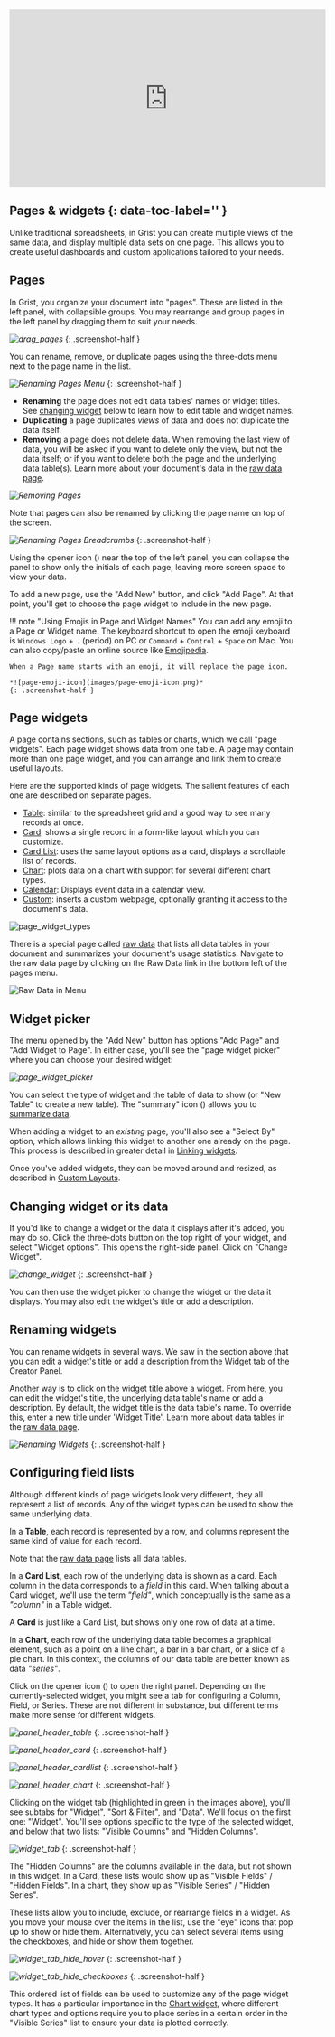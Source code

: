 <iframe width="560" height="315" src="https://www.youtube.com/embed/vTfOUEFR73Y?rel=0" frameborder="0" allow="accelerometer; autoplay; encrypted-media; gyroscope; picture-in-picture" allowfullscreen></iframe>

## Pages & widgets {: data-toc-label='' }

Unlike traditional spreadsheets, in Grist you can create multiple views of the same data, and
display multiple data sets on one page. This allows you to create useful dashboards and custom
applications tailored to your needs.

## Pages

In Grist, you organize your document into "pages". These are listed in the left panel, with collapsible
groups. You may rearrange and group pages in the left panel by dragging them to suit your needs.

*![drag_pages](images/drag_pages.png)*
{: .screenshot-half }

You can rename, remove, or duplicate pages using the three-dots menu next to the page name in the list. 

*![Renaming Pages Menu](images/rename_pages1.png)*
{: .screenshot-half }

* **Renaming** the page does not edit data tables' names or widget titles. See [changing widget](page-widgets.md#changing-widget-or-its-data) below to learn how to edit table and widget names.
* **Duplicating** a page duplicates *views* of data and does not duplicate the data itself.
* **Removing** a page does not delete data. When removing the last view of data, you will be asked if you want to delete only the view, but not the data itself; or if you want to delete both the page and the underlying data table(s). Learn more about your document's data in the [raw data page](raw-data.md).

*![Removing Pages](images/pages-delete.png)*

Note that pages can also be renamed by clicking the page name on top of the screen. 

*![Renaming Pages Breadcrumbs](images/rename_pages2.png)*
{: .screenshot-half }


Using the opener icon (<span class="grist-icon" style="--icon: var(--icon-PanelLeft)"></span>)
near the top of the left panel, you can collapse the panel to show only the initials of each page,
leaving more screen space to view your data.

To add a new page, use the "Add New" button, and click "Add Page". At that point, you'll get to
choose the page widget to include in the new page.

!!! note "Using Emojis in Page and Widget Names"
    You can add any emoji to a Page or Widget name. The keyboard shortcut to open the emoji keyboard is `Windows Logo` + `.` (period) on PC or `Command` + `Control` + `Space` on Mac. You can also copy/paste an online source like [Emojipedia](https://emojipedia.org/). 
    
    When a Page name starts with an emoji, it will replace the page icon.

    *![page-emoji-icon](images/page-emoji-icon.png)*
    {: .screenshot-half }

## Page widgets

A page contains sections, such as tables or charts, which we call "page widgets". Each page widget
shows data from one table. A page may contain more than one page widget, and you can arrange and
link them to create useful layouts.

Here are the supported kinds of page widgets. The salient features of each one are described
on separate pages.

- [Table](widget-table.md): similar to the spreadsheet grid and a good way to see many records at once.
- [Card](widget-card.md): shows a single record in a form-like layout which you can customize.
- [Card List](widget-card.md): uses the same layout options as a card, displays a scrollable list of records.
- [Chart](widget-chart.md): plots data on a chart with support for several different chart types.
- [Calendar](widget-calendar.md): Displays event data in a calendar view.
- [Custom](widget-custom.md): inserts a custom webpage, optionally granting it access to the document's data.

![page_widget_types](images/page_widget_types.png)

There is a special page called [raw data](raw-data.md) that lists all data tables in your document and summarizes your document's usage statistics. Navigate to the raw data page by clicking on the Raw Data link in the bottom left of the pages menu.

![Raw Data in Menu](images/raw-data/raw-data-nav.png)

## Widget picker

The menu opened by the "Add New" button has options "Add Page" and "Add Widget to Page". In either
case, you'll see the "page widget picker" where you can choose your desired widget:

*![page_widget_picker](images/page_widget_picker.png)*

You can select the type of widget and the table of data to show (or "New Table" to create a new
table). The "summary" icon (<span class="grist-icon" style="--icon: var(--icon-Pivot)"></span>)
allows you to [summarize data](summary-tables.md).

When adding a widget to an _existing_ page, you'll also see a "Select By" option, which allows
linking this widget to another one already on the page. This process is described in greater
detail in [Linking widgets](linking-widgets.md).

Once you've added widgets, they can be moved around and resized, as described in [Custom
Layouts](custom-layouts.md).

## Changing widget or its data

If you'd like to change a widget or the data it displays after it's added, you may do so. Click
the three-dots button on the top right of your widget, and select "Widget options". This opens the
right-side panel. Click on "Change Widget".

*![change_widget](images/change_widget.png)*
{: .screenshot-half }

You can then use the widget picker to change the widget or the data it displays. You may also edit the widget's title or add a description. 

## Renaming widgets

You can rename widgets in several ways. We saw in the section above that you can edit a widget's title or add a description from the Widget tab of the Creator Panel.

Another way is to click on the widget title above a widget. From here, you can edit the widget's title, the underlying data table's name or add a description. By default, the widget title is the data table's name. To override this, enter a new title under 'Widget Title'. Learn more about data tables in the [raw data page](raw-data.md).

*![Renaming Widgets](images/widgets-renaming.png)*
{: .screenshot-half }

## Configuring field lists

Although different kinds of page widgets look very different, they all represent a list of
records. Any of the widget types can be used to show the same underlying data.

In a **Table**, each record is represented by a row, and columns represent the same kind of value
for each record.

Note that the [raw data page](raw-data.md) lists all data tables.

In a **Card List**, each row of the underlying data is shown as a card. Each column in the data
corresponds to a *field* in this card. When talking about a Card widget, we'll use the term
*"field"*, which conceptually is the same as a *"column"* in a Table widget.

A **Card** is just like a Card List, but shows only one row of data at a time.

In a **Chart**, each row of the underlying data table becomes a graphical element, such as a point
on a line chart, a bar in a bar chart, or a slice of a pie chart. In this context, the columns of
our data table are better known as data *"series"*.

Click on the opener icon (<span class="grist-icon" style="--icon: var(--icon-PanelRight)"></span>) to
open the right panel. Depending on the currently-selected widget, you might see a tab for
configuring a Column, Field, or Series. These are not different in substance, but different terms
make more sense for different widgets.

*![panel_header_table](images/panel_header_table.png)*
{: .screenshot-half }

*![panel_header_card](images/panel_header_card.png)*
{: .screenshot-half }

*![panel_header_cardlist](images/panel_header_cardlist.png)*
{: .screenshot-half }

*![panel_header_chart](images/panel_header_chart.png)*
{: .screenshot-half }

Clicking on the widget tab (highlighted in green in the images above), you'll see subtabs for
"Widget", "Sort & Filter", and "Data". We'll focus on the first one: "Widget". You'll see options
specific to the type of the selected widget, and below that two lists: "Visible Columns" and
"Hidden Columns".

*![widget_tab](images/widget_tab.png)*
{: .screenshot-half }

The "Hidden Columns" are the columns available in the data, but not shown in this widget. In a
Card, these lists would show up as "Visible Fields" / "Hidden Fields". In a chart, they show up as
"Visible Series" / "Hidden Series".

These lists allow you to include, exclude, or rearrange fields in a widget. As you move your mouse
over the items in the list, use the "eye" icons that pop up to show or hide them. Alternatively,
you can select several items using the checkboxes, and hide or show them together.

*![widget_tab_hide_hover](images/widget_tab_hide_hover.png)*
{: .screenshot-half }

*![widget_tab_hide_checkboxes](images/widget_tab_hide_checkboxes.png)*
{: .screenshot-half }

This ordered list of fields can be used to customize any of the page widget types. It has a
particular importance in the [Chart widget](widget-chart.md), where different chart types and options require you to
place series in a certain order in the "Visible Series" list to ensure your data is plotted
correctly.
